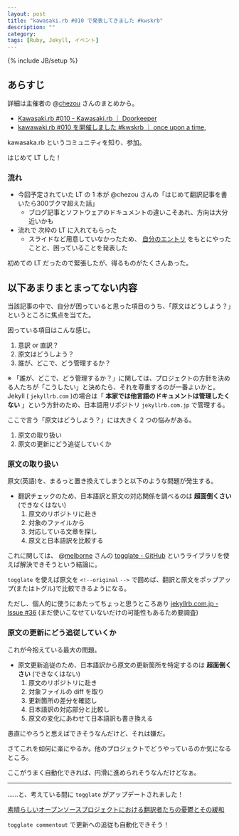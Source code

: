 ```yaml
---
layout: post
title: "kawasaki.rb #010 で発表してきました #kwskrb"
description: ""
category: 
tags: [Ruby, Jekyll, イベント]
---
```

{% include JB/setup %}

## あらすじ

詳細は主催者の @[chezou](https://twitter.com/chezou) さんのまとめから。

- [Kawasaki.rb #010 - Kawasaki.rb ｜ Doorkeeper](http://kawasakirb.doorkeeper.jp/events/9584)
- [kawawaki.rb #010 を開催しました #kwskrb ｜ once upon a time,](http://chezou.wordpress.com/2014/03/30/kawawaki-rb-010-%e3%82%92%e9%96%8b%e5%82%ac%e3%81%97%e3%81%be%e3%81%97%e3%81%9f-kwskrb/)

kawasaka.rb というコミュニティを知り、参加。

はじめて LT した！

### 流れ

- 今回予定されていた LT の 1 本が @chezou さんの「はじめて翻訳記事を書いたら300ブクマ超えた話」
  - ブログ記事とソフトウェアのドキュメントの違いこそあれ、方向は大分近いかも
- 流れで 次枠の LT に入れてもらった
  - スライドなど用意していなかったため、 [自分のエントリ](http://d.hatena.ne.jp/kk_Ataka/20140314/1394723421) をもとにやったことと、困っていることを発表した

初めての LT だったので緊張したが、得るものがたくさんあった。

## 以下あまりまとまってない内容

当該記事の中で、自分が困っていると思った項目のうち、「原文はどうしよう？」というところに焦点を当てた。

困っている項目はこんな感じ。

1. 意訳 or 直訳？
1. 原文はどうしよう？
1. 誰が、どこで、どう管理するか？

※ 「誰が、どこで、どう管理するか？」に関しては、プロジェクトの方針を決める人たちが「こうしたい」と決めたら、それを尊重するのが一番よいかと。
Jekyll ( `jekyllrb.com` )の場合は「 **本家では他言語のドキュメントは管理したくない** 」という方針のため、日本語用リポジトリ `jekyllrb.com.jp` で管理する。

ここで言う「原文はどうしよう？」には大きく 2 つの悩みがある。

1. 原文の取り扱い
1. 原文の更新にどう追従していくか

### 原文の取り扱い

原文(英語)を、まるっと置き換えてしまうと以下のような問題が発生する。

- 翻訳チェックのため、日本語訳と原文の対応関係を調べるのは **超面倒くさい** (できなくはない)
  1. 原文のリポジトリに赴き
  1. 対象のファイルから
  1. 対応している文章を探し
  1. 原文と日本語訳を比較する

これに関しては、 @[melborne](https://twitter.com/merborne) さんの [togglate - GitHub](https://github.com/melborne/togglate) というライブラリを使えば解決できそうという結論に。

`togglate` を使えば原文を `<!--original` `-->` で囲めば、翻訳と原文をポップアップ(またはトグル)で比較できるようになる。

ただし、個人的に使うにあたってちょっと思うところあり [jekyllrb.com.jp - Issue #36](https://github.com/gosyujin/jekyllrb.com.jp/issues/36) (まだ使いこなせていないだけの可能性もあるため要調査)

### 原文の更新にどう追従していくか

これが今抱えている最大の問題。

- 原文更新追従のため、日本語訳から原文の更新箇所を特定するのは **超面倒くさい** (できなくはない)
  1. 原文のリポジトリに赴き
  1. 対象ファイルの diff を取り
  1. 更新箇所の差分を確認し
  1. 日本語訳の対応部分と比較し
  1. 原文の変化にあわせて日本語訳も書き換える

愚直にやろうと思えばできそうなんだけど、それは嫌だ。

さてこれを如何に楽にやるか。他のプロジェクトでどうやっているのか気になるところ。

ここがうまく自動化できれば、円滑に進められそうなんだけどなぁ。

---

……と、考えている間に `togglate` がアップデートされました！

[素晴らしいオープンソースプロジェクトにおける翻訳者たちの憂鬱とその緩和](http://melborne.github.io/2014/04/01/togglate-now-have-reverse-action/)

`togglate commentout` で更新への追従も自動化できそう！
